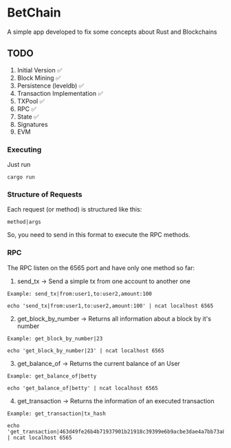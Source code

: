 # BetChain

A simple app developed to fix some concepts about Rust and Blockchains

## TODO

1. Initial Version ✅
2. Block Mining ✅
3. Persistence (leveldb) ✅
3. Transaction Implementation ✅
4. TXPool ✅
5. RPC ✅
6. State ✅
7. Signatures
8. EVM

### Executing

Just run
```
cargo run
```

### Structure of Requests

Each request (or method) is structured like this:
```
method|args
```

So, you need to send in this format to execute the RPC methods.

### RPC

The RPC listen on the 6565 port and have only one method so far:
1. send_tx -> Send a simple tx from one account to another one
```
Example: send_tx|from:user1,to:user2,amount:100

echo 'send_tx|from:user1,to:user2,amount:100' | ncat localhost 6565
```

2. get_block_by_number -> Returns all information about a block by it's number
```
Example: get_block_by_number|23

echo 'get_block_by_number|23' | ncat localhost 6565
```

3. get_balance_of -> Returns the current balance of an User
```
Example: get_balance_of|betty

echo 'get_balance_of|betty' | ncat localhost 6565
```

4. get_transaction -> Returns the information of an executed transaction
```
Example: get_transaction|tx_hash

echo 'get_transaction|463d49fe26b4b71937901b21918c39399e6b9acbe3dae4a7bb73a833880fcb39' | ncat localhost 6565
```

